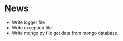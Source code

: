 # News
- Write logger file
- Write exception file
- Write mongo.py file get data from mongo database.
